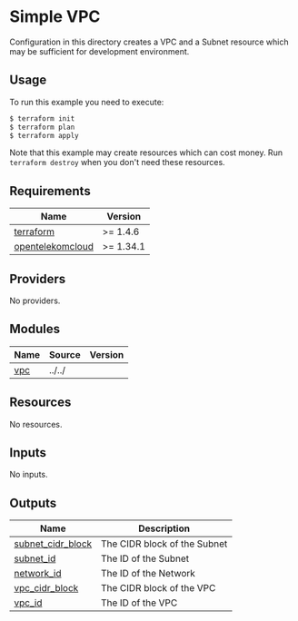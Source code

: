 # Simple VPC

Configuration in this directory creates a VPC and a Subnet resource which may be sufficient for development environment.

## Usage

To run this example you need to execute:

```bash
$ terraform init
$ terraform plan
$ terraform apply
```

Note that this example may create resources which can cost money. Run `terraform destroy` when you don't need these resources.

## Requirements

| Name                                                             | Version   |
|------------------------------------------------------------------|-----------|
| <a name="requirement_terraform"></a> [terraform]()               | >= 1.4.6  |
| <a name="requirement_opentelekomcloud"></a> [opentelekomcloud]() | >= 1.34.1 |

## Providers

No providers.

## Modules

| Name                              | Source | Version |
|-----------------------------------|--------|---------|
| <a name="module_vpc"></a> [vpc]() | ../../ |         |

## Resources

No resources.

## Inputs

No inputs.

## Outputs

| Name                                                            | Description                  |
|-----------------------------------------------------------------|------------------------------|
| <a name="output_subnet_cidr_block"></a> [subnet\_cidr\_block]() | The CIDR block of the Subnet |
| <a name="output_subnet_id"></a> [subnet\_id]()                  | The ID of the Subnet         |
| <a name="output_network_id"></a> [network\_id]()                | The ID of the Network        |
| <a name="output_vpc_cidr_block"></a> [vpc\_cidr\_block]()       | The CIDR block of the VPC    |
| <a name="output_vpc_id"></a> [vpc\_id]()                        | The ID of the VPC            |

